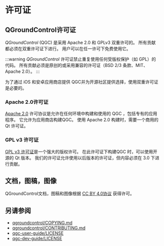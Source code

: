 # 许可证

## QGroundControl许可证

_QGroundControl_ (QGC) 是采用 Apache 2.0 和 GPLv3 双重许可的。 所有贡献都必须在双重许可证下进行。 用户可以在任一许可下免费使用它。

:::warning
_QGroundControl_ 许可证禁止重复使用任何受版权保护（如 GPL）的代码。 所有贡献必须是原创的或采用兼容的许可证（BSD 2/3 条款、MIT、Apache 2.0）。
:::

为了通过 iOS 和安卓应用商店提供 QGC并为开源社区提供选择，使用双重许可证是必要的。

### Apache 2.0许可证

[Apache 2.0](http://www.apache.org/licenses/LICENSE-2.0) 许可协议是允许在任何环境中构建和使用的 QGC ，包括专有的应用程序。 它允许为应用商店构建QGC。 使用 Apache 2.0 构建时，需要一个商用的 Qt 许可证。

### GPL v3 许可证

[GPL v3 许可证](http://www.gnu.org/licenses/gpl-3.0.en.html)是一个强大的版权许可。 在此许可证下构建QGC 时，可以使用开源的 Qt 版本。 我们的许可证允许使用以后版本的许可证，但内容必须在 3.0 下进行贡献。

## 文档，图稿，图像

QGroundControl文档，图稿和图像根据 [CC BY 4.0协议](https://creativecommons.org/licenses/by/4.0/) 获得许可。

## 另请参阅

- [qgroundcontrol/COPYING.md](https://github.com/mavlink/qgroundcontrol/blob/master/.github/COPYING.md)
- [qgroundcontrol/CONTRIBUTING.md](https://github.com/mavlink/qgroundcontrol/blob/master/.github/CONTRIBUTING.md)
- [qgc-user-guide/LICENSE](https://github.com/mavlink/qgc-user-guide/blob/master/LICENSE)
- [qgc-dev-guide/LICENSE](https://github.com/mavlink/qgc-dev-guide/blob/master/LICENSE)

